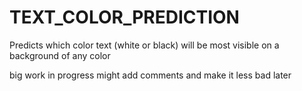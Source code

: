 # TEXT_COLOR_PREDICTION
Predicts which color text (white or black) will be most visible on a background of any color


big work in progress might add comments and make it less bad later
